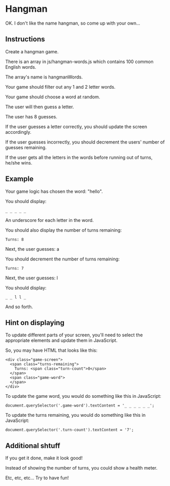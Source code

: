 # Hangman

OK. I don't like the name hangman, so come up with your own...

## Instructions

Create a hangman game.

There is an array in js/hangman-words.js which contains 100 common English words.

The array's name is hangmanWords.

Your game should filter out any 1 and 2 letter words.

Your game should choose a word at random.

The user will then guess a letter.

The user has 8 guesses.

If the user guesses a letter correctly, you should update the
screen accordingly.

If the user guesses incorrectly, you should decrement the users'
number of guesses remaining.

If the user gets all the letters in the words before running out of
turns, he/she wins.

## Example

Your game logic has chosen the word: "hello".

You should display:

    _ _ _ _ _

An underscore for each letter in the word.

You should also display the number of turns remaining:

    Turns: 8

Next, the user guesses: a

You should decrement the number of turns remaining:

    Turns: 7

Next, the user guesses: l

You should display:

    _ _ l l _

And so forth.

## Hint on displaying

To update different parts of your screen, you'll need to select the
appropriate elements and update them in JavaScript.

So, you may have HTML that looks like this:

    <div class="game-screen">
      <span class="turns-remaining">
        Turns: <span class="turn-count">8</span>
      </span>
      <span class="game-word">
      </span>
    </div>

To update the game word, you would do something like this in JavaScript:

    document.querySelector('.game-word').textContent = '_ _ _ _ _ _';

To update the turns remaining, you would do something like this in JavaScript:

    document.querySelector('.turn-count').textContent = '7';

## Additional shtuff

If you get it done, make it look good!

Instead of showing the number of turns, you could show a health meter.

Etc, etc, etc... Try to have fun!

